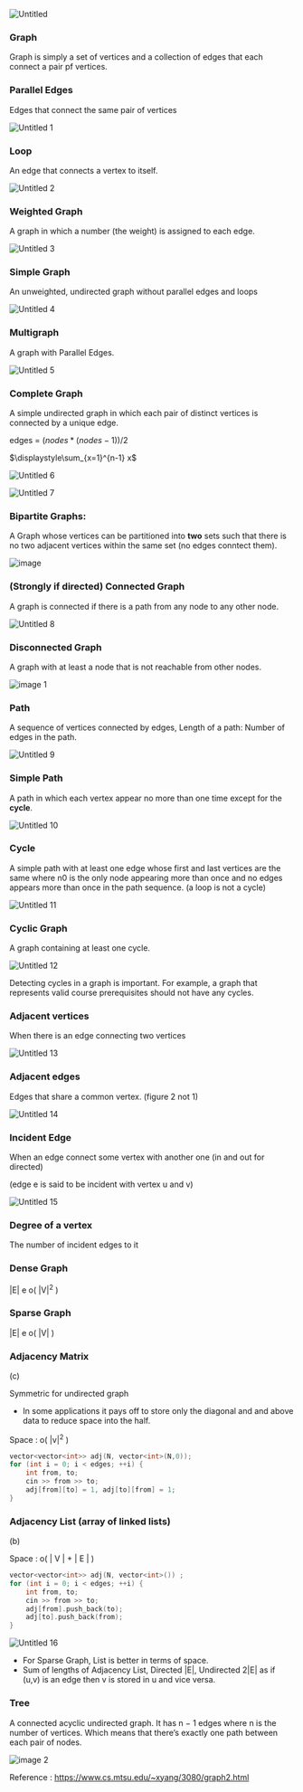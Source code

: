![Untitled](https://github.com/user-attachments/assets/b3f3243e-ca42-4f8d-a532-6347ed8c47e5)

### Graph

Graph is simply a set of vertices and a collection of edges that each connect a pair pf vertices.

### Parallel Edges

Edges that connect the same pair of vertices

![Untitled 1](https://github.com/user-attachments/assets/4b7c59bb-7079-4e75-ad00-683c22bf6796)

### Loop

An edge that connects a vertex to itself.

![Untitled 2](https://github.com/user-attachments/assets/04641b93-b4d4-4ad1-a85d-1ace8da48b28)

### Weighted Graph

A graph in which a number (the weight) is assigned to each edge.

![Untitled 3](https://github.com/user-attachments/assets/475097f1-683c-4c3e-a91a-e78a49a241a2)

### Simple Graph

An unweighted, undirected graph without parallel edges and loops

![Untitled 4](https://github.com/user-attachments/assets/43690ce8-1270-4fd6-8a82-4c7efa4e1de0)


### Multigraph

A graph with Parallel Edges.

![Untitled 5](https://github.com/user-attachments/assets/0940e181-587a-45a7-bfd6-87983df878b5)


### Complete Graph

A simple undirected graph in which each pair of distinct vertices is connected by a unique edge.

edges = $( nodes * ( nodes - 1 ) ) /  2$   

$\displaystyle\sum_{x=1}^{n-1} x$
 
![Untitled 6](https://github.com/user-attachments/assets/07318d4c-c261-43cf-9d61-5cae375103c5)

![Untitled 7](https://github.com/user-attachments/assets/139d8246-3161-4960-afea-d93edc7b7ffb)


### Bipartite Graphs:

A Graph whose vertices can be partitioned into **two** sets such that there is no two adjacent vertices within the same set (no edges conntect them).

![image](https://github.com/user-attachments/assets/a04450a9-eb82-4f5d-88dd-678c0514ca1c)


### (Strongly if directed) Connected Graph

A graph is connected if there is a path from any node to any other node.

![Untitled 8](https://github.com/user-attachments/assets/f0d967e6-7381-4524-b675-49248fe672d9)


### Disconnected Graph

A graph with at least a node that is not reachable from other nodes.

![image 1](https://github.com/user-attachments/assets/67711f64-f89c-43e5-948e-cd40fea76420)

### Path

A sequence of vertices connected by edges, Length of a path: Number of edges in the path.

![Untitled 9](https://github.com/user-attachments/assets/c58f39a1-02e4-4c16-8579-40736a99656b)


### Simple Path

A path in which each vertex appear no more than one time except for the **cycle**.

![Untitled 10](https://github.com/user-attachments/assets/a5f68b10-e62f-4041-a65d-ac3b0d3ba8c6)


### Cycle

A simple path with at least one edge whose first and last vertices are the same where n0 is the only node appearing more than once and no edges appears more than once in the path sequence. (a loop is not a cycle)

![Untitled 11](https://github.com/user-attachments/assets/2bfe5559-88ca-4c24-aa2f-88894e11d1a2)

### Cyclic Graph

A graph containing at least one cycle. 

![Untitled 12](https://github.com/user-attachments/assets/7a96e1d6-aabe-4319-8434-38e70f7b861b)

Detecting cycles in a graph is important. For example, a graph that
represents valid course prerequisites should not have any cycles.

### Adjacent vertices

When there is an edge connecting two vertices

![Untitled 13](https://github.com/user-attachments/assets/2cfd48a5-af69-428f-9598-7e7926b6bb2d)


### Adjacent edges

Edges that share a common vertex. (figure 2 not 1)

![Untitled 14](https://github.com/user-attachments/assets/6347344a-b102-429d-987b-96137d701a96)

### Incident Edge

When an edge connect some vertex with another one (in and out for directed)

(edge e is said to be incident with vertex u and v)

![Untitled 15](https://github.com/user-attachments/assets/13665db5-571e-4f5d-9651-a2333f2e7f01)


### Degree of a vertex

The number of incident edges to it 

### Dense Graph

|E|  e  o( |V|<sup>2</sup> )

### Sparse Graph

 |E|  e  o( |V| )

### Adjacency Matrix

(c)

Symmetric for undirected graph

- In some applications it pays off to store only the diagonal and and above data to reduce space into the half.

Space : o( |v$| ^ 2$ )

```cpp
vector<vector<int>> adj(N, vector<int>(N,0));
for (int i = 0; i < edges; ++i) {
	int from, to;
	cin >> from >> to;
	adj[from][to] = 1, adj[to][from] = 1;
}
```

### Adjacency List (array of linked lists)

(b)

Space : o( | V | + | E | ) 

```cpp
vector<vector<int>> adj(N, vector<int>()) ;
for (int i = 0; i < edges; ++i) {
	int from, to;
	cin >> from >> to;
	adj[from].push_back(to);
	adj[to].push_back(from);
}
```

![Untitled 16](https://github.com/user-attachments/assets/13d0ab43-e658-4c0f-92a3-272ff68c9ca6)


- For Sparse Graph, List is better in terms of space.
- Sum of lengths of Adjacency List, Directed |E|, Undirected 2|E| as if (u,v) is an edge then v is stored in u and vice versa.

### Tree

A connected acyclic undirected graph. It has n − 1 edges
where n is the number of vertices. Which means that there’s
exactly one path between each pair of nodes.

![image 2](https://github.com/user-attachments/assets/378b94bc-a6d8-4073-b3a2-7606ad52baec)

Reference : https://www.cs.mtsu.edu/~xyang/3080/graph2.html

